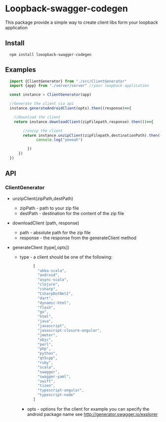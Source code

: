 # Loopback-swagger-codegen
This package provide a simple way to create client libs form your loopback application

## Install   
```
  npm install looopback-swagger-codegen
```

## Examples  

```javascript
  import {ClientGenerator} from "./src/ClientGenerator"
  import {app} from "./server/server" //your loopback application

  const instance = ClientGenerator(app)

  //Generate the client via api
  instance.generateAndroidClient(opts).then((response)=>{

    //Download the client
    return instance.downloadClient(zipFilepath,response).then(()=>{

        //unzip the client
        return instance.unzipClient(zipFilepath,destinationPath).then(()=>{
              console.log("yeeeah")

          })
      })
  })


```


## API
### ClientGenerator

* unzipClient(zipPath,destPath)
  * zipPath - path to your zip file
  * destPath - destination for the content of the zip file

* downloadClient (path, response)
  * path - absolute path for the zip file
  * response - the response from the generateClient method

* generateClient (type[,opts])
  * type - a client should be one of the following:
    ``` javascript
          [
            "akka-scala",
            "android",
            "async-scala",
            "clojure",
            "csharp",
            "CsharpDotNet2",
            "dart",
            "dynamic-html",
            "flash",
            "go",
            "html",
            "java",
            "javascript",
            "javascript-closure-angular",
            "jmeter",
            "objc",
            "perl",
            "php",
            "python",
            "qt5cpp",
            "ruby",
            "scala",
            "swagger",
            "swagger-yaml",
            "swift",
            "tizen",
            "typescript-angular",
            "typescript-node"
          ]
    ```
    * opts - options for the client for example you can specify the android package name see http://generator.swagger.io/explorer   
